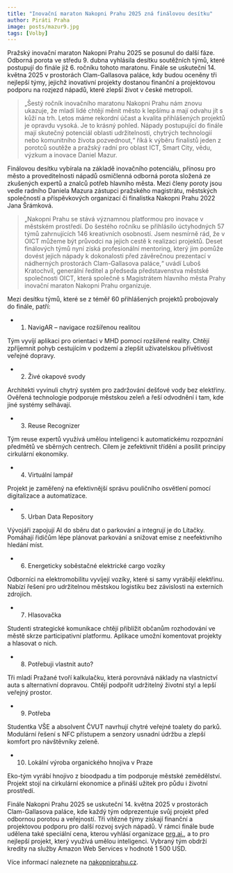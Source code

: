 ```yaml
---
title: "Inovační maraton Nakopni Prahu 2025 zná finálovou desítku"
author: Piráti Praha
image: posts/mazur9.jpg
tags: [Volby]
---
```


Pražský inovační maraton Nakopni Prahu 2025 se posunul do další fáze. Odborná porota ve středu 9. dubna vyhlásila desítku soutěžních týmů, které postupují do finále již 6. ročníku tohoto maratonu. Finále se uskuteční 14. května 2025 v prostorách Clam-Gallasova paláce, kdy budou oceněny tři nejlepší týmy, jejichž inovativní projekty dostanou finanční a projektovou podporu na rozjezd nápadů, které zlepší život v české metropoli.

> „Šestý ročník inovačního maratonu Nakopni Prahu nám znovu ukazuje, že mladí lidé chtějí měnit město k lepšímu a mají odvahu jít s kůží na trh. Letos máme rekordní účast a kvalita přihlášených projektů je opravdu vysoká. Je to krásný pohled. Nápady postupující do finále mají skutečný potenciál oblasti udržitelnosti, chytrých technologií nebo komunitního života pozvednout,“ říká k výběru finalistů jeden z porotců soutěže a pražský radní pro oblast ICT, Smart City, vědu, výzkum a inovace Daniel Mazur.

Finálovou desítku vybírala na základě inovačního potenciálu, přínosu pro město a proveditelnosti nápadů osmičlenná odborná porota složená ze zkušených expertů a znalců potřeb hlavního města. Mezi členy poroty jsou vedle radního Daniela Mazura zástupci pražského magistrátu, městských společností a příspěvkových organizací či finalistka Nakopni Prahu 2022 Jana Šrámková.

> „Nakopni Prahu se stává významnou platformou pro inovace v městském prostředí. Do šestého ročníku se přihlásilo úctyhodných 57 týmů zahrnujících 146 kreativních osobností. Jsem nesmírně rád, že v OICT můžeme být průvodci na jejich cestě k realizaci projektů. Deset finálových týmů nyní získá profesionální mentoring, který jim pomůže dovést jejich nápady k dokonalosti před závěrečnou prezentací v nádherných prostorách Clam-Gallasova paláce,“ uvádí Luboš Kratochvíl, generální ředitel a předseda představenstva městské společnosti OICT, která společně s Magistrátem hlavního města Prahy inovační maraton Nakopni Prahu organizuje.

Mezi desítku týmů, které se z téměř 60 přihlášených projektů probojovaly do finále, patří:

* 1. NavigAR – navigace rozšířenou realitou

Tým vyvíjí aplikaci pro orientaci v MHD pomocí rozšířené reality. Chtějí zpříjemnit pohyb cestujícím v podzemí a zlepšit uživatelskou přívětivost veřejné dopravy.

* 2. Živé okapové svody

Architekti vyvinuli chytrý systém pro zadržování dešťové vody bez elektřiny. Ověřená technologie podporuje městskou zeleň a řeší odvodnění i tam, kde jiné systémy selhávají.

* 3. Reuse Recognizer
 
Tým reuse expertů využívá umělou inteligenci k automatickému rozpoznání předmětů ve sběrných centrech. Cílem je zefektivnit třídění a posílit principy cirkulární ekonomiky.

* 4. Virtuální lampář

Projekt je zaměřený na efektivnější správu pouličního osvětlení pomocí digitalizace a automatizace.

* 5. Urban Data Repository

Vývojáři zapojují AI do sběru dat o parkování a integrují je do Lítačky. Pomáhají řidičům lépe plánovat parkování a snižovat emise z neefektivního hledání míst.

* 6. Energeticky soběstačné elektrické cargo vozíky

Odborníci na elektromobilitu vyvíjejí vozíky, které si samy vyrábějí elektřinu. Nabízí řešení pro udržitelnou městskou logistiku bez závislosti na externích zdrojích.

* 7. Hlasovačka

Studenti strategické komunikace chtějí přiblížit občanům rozhodování ve městě skrze participativní platformu. Aplikace umožní komentovat projekty a hlasovat o nich.

* 8. Potřebuji vlastnit auto?

Tři mladí Pražané tvoří kalkulačku, která porovnává náklady na vlastnictví auta s alternativní dopravou. Chtějí podpořit udržitelný životní styl a lepší veřejný prostor.

* 9. Potřeba

Studentka VŠE a absolvent ČVUT navrhují chytré veřejné toalety do parků. Modulární řešení s NFC přístupem a senzory usnadní údržbu a zlepší komfort pro návštěvníky zeleně.

* 10. Lokální výroba organického hnojiva v Praze

Eko-tým vyrábí hnojivo z bioodpadu a tím podporuje městské zemědělství. Projekt stojí na cirkulární ekonomice a přináší užitek pro půdu i životní prostředí.

Finále Nakopni Prahu 2025 se uskuteční 14. května 2025 v prostorách Clam-Gallasova paláce, kde každý tým odprezentuje svůj projekt před odbornou porotou a veřejností. Tři vítězné týmy získají finanční a projektovou podporu pro další rozvoj svých nápadů. V rámci finále bude udělena také speciální cena, kterou vyhlásí organizace [prg.ai.](https://prg.ai/), a to pro nejlepší projekt, který využívá umělou inteligenci. Vybraný tým obdrží kredity na služby Amazon Web Services v hodnotě 1 500 USD.

Více informací naleznete na [nakopniprahu.cz](https://nakopniprahu.cz/).

